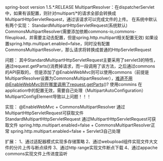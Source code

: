 spring-boot version 1.5.*.RELEASE 
    MultipartResolver：在dispatcherServlet中，如果有该配置，则针对multipart/*的请求全部会转换成MultipartHttpServletRequest，通过该请求可以完成文件的上传。
    在系统中默认有两个实现：
    StandardMultipartHttpServletRequest(系统默认)
    CommonsMultipartResolver(需要添加依赖commons-io,commons-fileupload，并需要主动去配置，但是spring.http.multipart相关配置无效)
    如果设置spring.http.multipart.enabled=false，同时没有配置CommonsMultipartResolver，那么请求将转换成普通的HttpServletRequest


问题：
    其中StandardMultipartHttpServletRequest主要采用了servlet3的特性，通过request.getParts()消费掉请求，而一段调用了该方法，之后通过commons的API获取的，
    但是添加了@EnableWebMvc则可以使用commons（前提是MultipartResolver设置为CommonsMultipartResolver），难道不用@EnableWebMvc则在哪里调用了request.getParts()?
    使用commins 在application中的配置无效，需要自己处理（MultipartAutoConfiguration）
    MultipartConfigElement导致以上问题！！！
    
实现：
    @EnableWebMvc + CommonsMultipartResolver 通过MultipartHttpServletRequest可获取文件
    StandardMultipartHttpServletRequest 通过MultipartHttpServletRequest可获取文件
    spring.http.multipart.enabled=false + CommonsMultipartResolver正常
    spring.http.multipart.enabled=false + Servlet3自己处理


扩展：
 1、通过适配器模式实现多存储策略
 2、通过webupload组件实现文件大文件的分片上传与断点续传
 3、通过http range实现文件断点下载
 4、通过appache commons实现文件上传进度监听